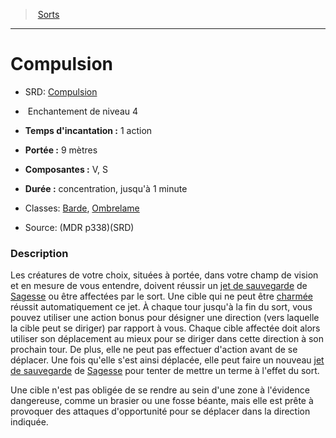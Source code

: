 ﻿---
!SpellItem
Family: SpellHD
Name: Compulsion
Type: Enchantement
Level: 4
CastingTime: 1 action
Range: 9 mètres
Components: V, S
Duration: concentration, jusqu'à 1 minute
Classes: '[Barde](hd_bard.md), [Ombrelame](hd_rogue_ombrelame.md)'
Source: (MDR p338)(SRD)
AltName: '[Compulsion](srd_spells_compulsion.md)'
Id: spells_hd.md#compulsion
ParentLink: spells_hd.md#sorts
ParentName: Sorts
NameLevel: 1
Attributes:
  Name: Compulsion
  Markdown: >+
    # <!--Name-->Compulsion<!--/Name-->


    - SRD: <!--AltName-->[Compulsion](srd_spells_compulsion.md)<!--/AltName-->


    -  <!--Type-->Enchantement<!--/Type--> de niveau <!--Level-->4<!--/Level-->


    - **Temps d'incantation :** <!--CastingTime-->1 action<!--/CastingTime-->


    - **Portée :** <!--Range-->9 mètres<!--/Range-->


    - **Composantes :** <!--Components-->V, S<!--/Components-->


    - **Durée :** <!--Duration-->concentration, jusqu'à 1 minute<!--/Duration-->


    - Classes: <!--Classes-->[Barde](hd_bard.md), [Ombrelame](hd_rogue_ombrelame.md)<!--/Classes-->


    - Source: <!--Source-->(MDR p338)(SRD)<!--/Source-->


    ### Description


    Les créatures de votre choix, situées à portée, dans votre champ de vision et en mesure de vous entendre, doivent réussir un [jet de sauvegarde](hd_abilities_jets_de_sauvegarde.md) de [Sagesse](hd_abilities_wisdom.md) ou être affectées par le sort. Une cible qui ne peut être [charmée](hd_conditions_charme.md) réussit automatiquement ce jet. À chaque tour jusqu'à la fin du sort, vous pouvez utiliser une action bonus pour désigner une direction (vers laquelle la cible peut se diriger) par rapport à vous. Chaque cible affectée doit alors utiliser son déplacement au mieux pour se diriger dans cette direction à son prochain tour. De plus, elle ne peut pas effectuer d'action avant de se déplacer. Une fois qu'elle s'est ainsi déplacée, elle peut faire un nouveau [jet de sauvegarde](hd_abilities_jets_de_sauvegarde.md) de [Sagesse](hd_abilities_wisdom.md) pour tenter de mettre un terme à l'effet du sort.


    Une cible n'est pas obligée de se rendre au sein d'une zone à l'évidence dangereuse, comme un brasier ou une fosse béante, mais elle est prête à provoquer des attaques d'opportunité pour se déplacer dans la direction indiquée.

  AltName: '[Compulsion](srd_spells_compulsion.md)'
  Type: Enchantement
  Level: 4
  CastingTime: 1 action
  Range: 9 mètres
  Components: V, S
  Duration: concentration, jusqu'à 1 minute
  Classes: '[Barde](hd_bard.md), [Ombrelame](hd_rogue_ombrelame.md)'
  Source: (MDR p338)(SRD)
AttributesDictionary: >+
  Name: Compulsion

  Markdown: >+

    # <!--Name-->Compulsion<!--/Name-->





    - SRD: <!--AltName-->[Compulsion](srd_spells_compulsion.md)<!--/AltName-->





    -  <!--Type-->Enchantement<!--/Type--> de niveau <!--Level-->4<!--/Level-->





    - **Temps d'incantation :** <!--CastingTime-->1 action<!--/CastingTime-->





    - **Portée :** <!--Range-->9 mètres<!--/Range-->





    - **Composantes :** <!--Components-->V, S<!--/Components-->





    - **Durée :** <!--Duration-->concentration, jusqu'à 1 minute<!--/Duration-->





    - Classes: <!--Classes-->[Barde](hd_bard.md), [Ombrelame](hd_rogue_ombrelame.md)<!--/Classes-->





    - Source: <!--Source-->(MDR p338)(SRD)<!--/Source-->





    ### Description





    Les créatures de votre choix, situées à portée, dans votre champ de vision et en mesure de vous entendre, doivent réussir un [jet de sauvegarde](hd_abilities_jets_de_sauvegarde.md) de [Sagesse](hd_abilities_wisdom.md) ou être affectées par le sort. Une cible qui ne peut être [charmée](hd_conditions_charme.md) réussit automatiquement ce jet. À chaque tour jusqu'à la fin du sort, vous pouvez utiliser une action bonus pour désigner une direction (vers laquelle la cible peut se diriger) par rapport à vous. Chaque cible affectée doit alors utiliser son déplacement au mieux pour se diriger dans cette direction à son prochain tour. De plus, elle ne peut pas effectuer d'action avant de se déplacer. Une fois qu'elle s'est ainsi déplacée, elle peut faire un nouveau [jet de sauvegarde](hd_abilities_jets_de_sauvegarde.md) de [Sagesse](hd_abilities_wisdom.md) pour tenter de mettre un terme à l'effet du sort.





    Une cible n'est pas obligée de se rendre au sein d'une zone à l'évidence dangereuse, comme un brasier ou une fosse béante, mais elle est prête à provoquer des attaques d'opportunité pour se déplacer dans la direction indiquée.



  AltName: '[Compulsion](srd_spells_compulsion.md)'

  Type: Enchantement

  Level: 4

  CastingTime: 1 action

  Range: 9 mètres

  Components: V, S

  Duration: concentration, jusqu'à 1 minute

  Classes: '[Barde](hd_bard.md), [Ombrelame](hd_rogue_ombrelame.md)'

  Source: (MDR p338)(SRD)

---
> [Sorts](hd_spells.md)

---

# Compulsion

- SRD: [Compulsion](srd_spells_compulsion.md)

-  Enchantement de niveau 4

- **Temps d'incantation :** 1 action

- **Portée :** 9 mètres

- **Composantes :** V, S

- **Durée :** concentration, jusqu'à 1 minute

- Classes: [Barde](hd_bard.md), [Ombrelame](hd_rogue_ombrelame.md)

- Source: (MDR p338)(SRD)

### Description

Les créatures de votre choix, situées à portée, dans votre champ de vision et en mesure de vous entendre, doivent réussir un [jet de sauvegarde](hd_abilities_jets_de_sauvegarde.md) de [Sagesse](hd_abilities_wisdom.md) ou être affectées par le sort. Une cible qui ne peut être [charmée](hd_conditions_charme.md) réussit automatiquement ce jet. À chaque tour jusqu'à la fin du sort, vous pouvez utiliser une action bonus pour désigner une direction (vers laquelle la cible peut se diriger) par rapport à vous. Chaque cible affectée doit alors utiliser son déplacement au mieux pour se diriger dans cette direction à son prochain tour. De plus, elle ne peut pas effectuer d'action avant de se déplacer. Une fois qu'elle s'est ainsi déplacée, elle peut faire un nouveau [jet de sauvegarde](hd_abilities_jets_de_sauvegarde.md) de [Sagesse](hd_abilities_wisdom.md) pour tenter de mettre un terme à l'effet du sort.

Une cible n'est pas obligée de se rendre au sein d'une zone à l'évidence dangereuse, comme un brasier ou une fosse béante, mais elle est prête à provoquer des attaques d'opportunité pour se déplacer dans la direction indiquée.

